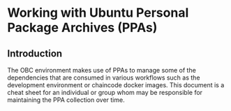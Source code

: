 # Working with Ubuntu Personal Package Archives (PPAs)

## Introduction
The OBC environment makes use of PPAs to manage some of the dependencies that are consumed in various workflows such as the development environment or chaincode docker images.  This document is a cheat sheet for an individual or group whom may be responsible for maintaining the PPA collection over time.

